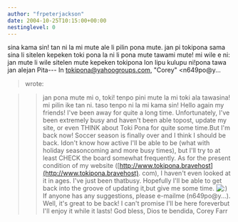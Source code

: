 ```yaml
---
author: "frpeterjackson"
date: 2004-10-25T10:15:00+00:00
nestinglevel: 0
---
```

sina kama sin! tan ni la mi mute ale li pilin pona mute. jan pi tokipona sama sina li sitelen kepeken toki pona la ni li pona mute tawami mute! mi wile e ni: jan mute li wile sitelen mute kepeken tokipona lon lipu kulupu ni!pona tawa jan alejan Pita---
 In [tokipona@yahoogroups.com](mailto://tokipona@yahoogroups.com), "Corey" <n649po@y...
> wrote:

>> jan pona mute mi o, toki! tenpo pini mute la mi toki ala tawasina! mi
> pilin ike tan ni. taso tenpo ni la mi kama sin!
>> Hello again my friends! I've been away for quite a long time.
> Unfortunately, I've been extremely busy and haven't been able topost,
> update my site, or even THINK about Toki Pona for quite some time.But
> I'm back now!
>> Soccer season is finally over and I think I should be back. Idon't
> know how active I'll be able to be (what with holiday seasoncoming
> and more busy times), but I'll try to at least CHECK the board
> somewhat frequently.
>> As for the present condition of my website ([http://www.tokipona.bravehost](http://www.tokipona.bravehost).
> com), I haven't even looked at it in ages. I've just been thatbusy.
> Hopefully I'll be able to get back into the groove of updating it,but
> give me some time. ![:)](images/smilies/icon_e_smile.gif "Smile") If anyone has any suggestions, please e-mailme
> (n649po@y...).
>> Well, it's great to be back! I can't promise I'll be here foreverbut
> I'll enjoy it while it lasts!
>> God bless,
> Dios te bendida,
> Corey Farr